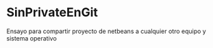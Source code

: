 # SinPrivateEnGit
Ensayo para compartir proyecto de netbeans a cualquier otro equipo y sistema operativo
